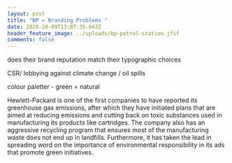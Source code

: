 ```yaml
---
layout: post
title: "BP = Branding Problems "
date: 2020-10-09T13:07:35.843Z
header_feature_image: ../uploads/bp-petrol-station.jfif
comments: false
---
```

does their brand reputation match their typographic choices 

CSR/ lobbying against climate change / oil spills 

colour paletter - green = natural



<!--StartFragment-->

Hewlett-Packard is one of the first companies to have reported its greenhouse gas emissions, after which they have initiated plans that are aimed at reducing emissions and cutting back on toxic substances used in manufacturing its products like cartridges. The company also has an aggressive recycling program that ensures most of the manufacturing waste does not end up in landfills. Furthermore, it has taken the lead in spreading word on the importance of environmental responsibility in its ads that promote green initiatives.

<!--EndFragment-->